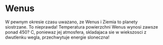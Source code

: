 # Wenus

W pewnym okresie czasu uwazano, ze Wenus i Ziemia to planety siostrzane. To
nieprawda! Temperatura powierzchni Wenus wynosi zawsze ponad 450? C, poniewaz
jej atmosfera, skladajaca sie w wiekszosci z dwutlenku wegla, przechwytuje
energie sloneczna!
